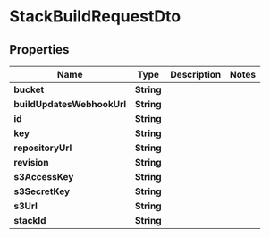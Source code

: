 
# StackBuildRequestDto

## Properties
Name | Type | Description | Notes
------------ | ------------- | ------------- | -------------
**bucket** | **String** |  | 
**buildUpdatesWebhookUrl** | **String** |  | 
**id** | **String** |  | 
**key** | **String** |  | 
**repositoryUrl** | **String** |  | 
**revision** | **String** |  | 
**s3AccessKey** | **String** |  | 
**s3SecretKey** | **String** |  | 
**s3Url** | **String** |  | 
**stackId** | **String** |  | 



